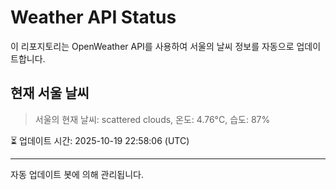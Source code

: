 
# Weather API Status

이 리포지토리는 OpenWeather API를 사용하여 서울의 날씨 정보를 자동으로 업데이트합니다.

## 현재 서울 날씨
> 서울의 현재 날씨: scattered clouds, 온도: 4.76°C, 습도: 87%

⏳ 업데이트 시간: 2025-10-19 22:58:06 (UTC)

---
자동 업데이트 봇에 의해 관리됩니다.
